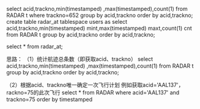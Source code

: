 select acid,trackno,min(timestamped) ,max(timestamped),count(1) from RADAR t where trackno=652 group by acid,trackno order by acid,trackno;
create table radar_at tablespace users as
select acid,trackno,min(timestamped) mint,max(timestamped) maxt,count(1) cnt from RADAR t  group by acid,trackno order by acid,trackno;

select * from radar_at;


思路：
（1）统计航迹总条数（即获取acid、trackno）
select acid,trackno,min(timestamped) ,max(timestamped),count(1) 
from RADAR t  
group by acid,trackno order by acid,trackno;

（2）根据acid、trackno唯一确定一次飞行计划
例如获取acid='AAL137'，rackno=75的此次飞行
select * from RADAR where acid='AAL137' and trackno=75 order by timestamped

